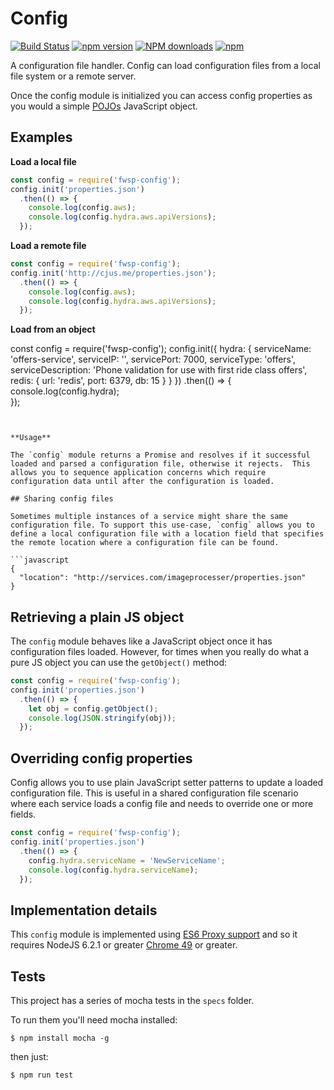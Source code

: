 # Config

[![Build Status](https://travis-ci.org/flywheelsports/fwsp-config.svg?branch=master)](https://travis-ci.org/flywheelsports/fwsp-config)
[![npm version](https://badge.fury.io/js/fwsp-config.svg)](https://badge.fury.io/js/fwsp-config) <span class="badge-npmdownloads"><a href="https://npmjs.org/package/fwsp-config" title="View this project on NPM"><img src="https://img.shields.io/npm/dm/fwsp-config.svg" alt="NPM downloads" /></a></span> [![npm](https://img.shields.io/npm/l/fwsp-config.svg)]()

A configuration file handler. Config can load configuration files from a local file system or a remote server.

Once the config module is initialized you can access config properties as you would a simple [POJOs](https://www.quora.com/What-is-a-plainObject-in-JavaScript) JavaScript object.

## Examples

**Load a local file**

```javascript
const config = require('fwsp-config');
config.init('properties.json')
  .then(() => {
    console.log(config.aws);  
    console.log(config.hydra.aws.apiVersions);
  });
```

**Load a remote file**

```javascript
const config = require('fwsp-config');
config.init('http://cjus.me/properties.json');
  .then(() => {
    console.log(config.aws);  
    console.log(config.hydra.aws.apiVersions);
  });
```

**Load from an object**

const config = require('fwsp-config');
config.init({
  hydra: {
   serviceName: 'offers-service',
   serviceIP: '',
   servicePort: 7000,
   serviceType: 'offers',
   serviceDescription: 'Phone validation for use with first ride class offers',
   redis: {
     url: 'redis', port: 6379, db: 15
     }
   }
})
  .then(() => {
    console.log(config.hydra);  
  });
```


**Usage**

The `config` module returns a Promise and resolves if it successful loaded and parsed a configuration file, otherwise it rejects.  This allows you to sequence application concerns which require configuration data until after the configuration is loaded.

## Sharing config files

Sometimes multiple instances of a service might share the same configuration file. To support this use-case, `config` allows you to define a local configuration file with a location field that specifies the remote location where a configuration file can be found.

```javascript
{
  "location": "http://services.com/imageprocesser/properties.json"
}
```

## Retrieving a plain JS object

The `config` module behaves like a JavaScript object once it has configuration files loaded. However, for times when you really do what a pure JS object you can use the `getObject()` method:

```javascript
const config = require('fwsp-config');
config.init('properties.json')
  .then(() => {
    let obj = config.getObject();
    console.log(JSON.stringify(obj));
  });
```

## Overriding config properties

Config allows you to use plain JavaScript setter patterns to update a loaded configuration file. This is useful in a shared configuration file scenario where each service loads a config file and needs to override one or more fields.

```javascript
const config = require('fwsp-config');
config.init('properties.json')
  .then(() => {
    config.hydra.serviceName = 'NewServiceName';
    console.log(config.hydra.serviceName);
  });
```

## Implementation details

This `config` module is implemented using [ES6 Proxy support](https://developer.mozilla.org/en-US/docs/Web/JavaScript/Reference/Global_Objects/Proxy) and so it requires NodeJS 6.2.1 or greater [Chrome 49](https://www.chromestatus.com/feature/4811188005240832) or greater.

## Tests

This project has a series of mocha tests in the `specs` folder.

To run them you'll need mocha installed:

```shell
$ npm install mocha -g
```

 then just:

```shell
$ npm run test
```

